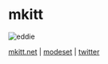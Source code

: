 # mkitt

![eddie](http://www.gravatar.com/avatar/4f927d146db729ae5602eb6d8b3aa8fc.png "Eddie Gravatar") 

[mkitt.net](http://mkitt.net/ "mkitt") | [modeset](http://modeset.com/ "workn") | [twitter](http://twitter.com/mkitt_/ "twitters")

